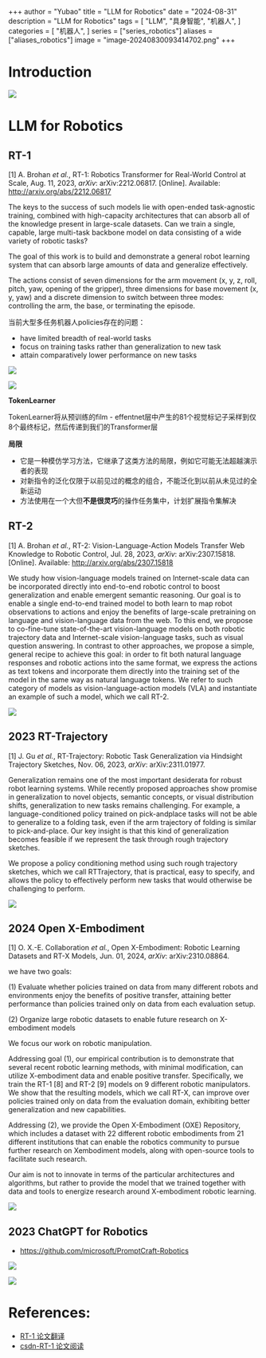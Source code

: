 +++
author = "Yubao"
title = "LLM for Robotics"
date = "2024-08-31"
description = "LLM for Robotics"
tags = [
    "LLM",
    "具身智能",
    "机器人",
]
categories = [
    "机器人",
]
series = ["series_robotics"]
aliases = ["aliases_robotics"]
image = "image-20240830093414702.png"
+++

# Introduction

![](image-11.png)

# LLM for Robotics

## RT-1

[1] A. Brohan *et al.*,  RT-1: Robotics Transformer for Real-World Control at Scale,  Aug. 11, 2023, *arXiv*: arXiv:2212.06817. [Online]. Available: http://arxiv.org/abs/2212.06817

The keys to the success of such models lie with open-ended task-agnostic training, combined with high-capacity architectures that can absorb all of the knowledge present in large-scale datasets. 
Can we train a single, capable, large multi-task backbone model on data consisting of a wide variety of robotic tasks?

The goal of this work is to build and demonstrate a general robot learning system that can absorb large amounts of data and generalize effectively.

The actions consist of seven dimensions for the arm movement (x, y, z, roll, pitch, yaw, opening of the gripper), three dimensions for base movement (x, y, yaw) and a discrete dimension to switch between three modes: controlling the arm, the base, or terminating the episode.

当前大型多任务机器人policies存在的问题：

- have limited breadth of real-world tasks
- focus on training tasks rather than generalization to new task
- attain comparatively lower performance on new tasks

![](image-20240830082907946.png)

![](image-20240830083035263.png)

**TokenLearner**

TokenLearner将从预训练的film - effentnet层中产生的81个视觉标记子采样到仅8个最终标记，然后传递到我们的Transformer层

**局限**

- 它是一种模仿学习方法，它继承了这类方法的局限，例如它可能无法超越演示者的表现
- 对新指令的泛化仅限于以前见过的概念的组合，不能泛化到以前从未见过的全新运动
- 方法使用在一个大但**不是很灵巧**的操作任务集中，计划扩展指令集解决

## RT-2

[1] A. Brohan *et al.*,  RT-2: Vision-Language-Action Models Transfer Web Knowledge to Robotic Control,  Jul. 28, 2023, *arXiv*: arXiv:2307.15818. [Online]. Available: http://arxiv.org/abs/2307.15818

We study how vision-language models trained on Internet-scale data can be incorporated directly into
end-to-end robotic control to boost generalization and enable emergent semantic reasoning. Our goal is
to enable a single end-to-end trained model to both learn to map robot observations to actions and enjoy
the benefits of large-scale pretraining on language and vision-language data from the web. To this end,
we propose to co-fine-tune state-of-the-art vision-language models on both robotic trajectory data and
Internet-scale vision-language tasks, such as visual question answering. In contrast to other approaches,
we propose a simple, general recipe to achieve this goal: in order to fit both natural language responses
and robotic actions into the same format, we express the actions as text tokens and incorporate them
directly into the training set of the model in the same way as natural language tokens. We refer to
such category of models as vision-language-action models (VLA) and instantiate an example of such
a model, which we call RT-2. 

![](image-20240830090412037.png)

## 2023 RT-Trajectory

[1] J. Gu *et al.*,  RT-Trajectory: Robotic Task Generalization via Hindsight Trajectory Sketches,  Nov. 06, 2023, *arXiv*: arXiv:2311.01977. 

Generalization remains one of the most important desiderata for robust robot learning systems. While recently proposed approaches show promise in generalization to novel objects, semantic concepts, or visual distribution shifts, generalization to new tasks remains challenging. For example, a language-conditioned policy trained on pick-andplace tasks will not be able to generalize to a folding task, even if the arm trajectory of folding is similar to pick-and-place. Our key insight is that this kind of generalization becomes feasible if we represent the task through rough trajectory sketches. 

We propose a policy conditioning method using such rough trajectory sketches, which we call RTTrajectory, that is practical, easy to specify, and allows the policy to effectively perform new tasks that would otherwise be challenging to perform.

![](image-20240830093815163.png)

## 2024 Open X-Embodiment

[1] O. X.-E. Collaboration *et al.*,  Open X-Embodiment: Robotic Learning Datasets and RT-X Models,  Jun. 01, 2024, *arXiv*: arXiv:2310.08864. 

 we have two goals: 

(1) Evaluate whether policies trained on data from many different robots and environments enjoy the benefits of positive transfer, attaining better performance than policies trained only on data from each evaluation setup. 

(2) Organize large robotic datasets to enable future research on X-embodiment models

We focus our work on robotic manipulation. 

Addressing goal (1), our empirical contribution is to demonstrate that several recent robotic learning methods, with minimal modification, can utilize X-embodiment data and enable positive transfer. Specifically, we train the RT-1 [8] and RT-2 [9] models on 9 different robotic manipulators. We show that the resulting models, which we call RT-X, can improve over policies trained only on data from the evaluation domain, exhibiting better generalization and new capabilities. 

Addressing (2), we provide the Open X-Embodiment (OXE) Repository, which includes a dataset with 22 different robotic embodiments from 21 different institutions that can enable the robotics community to pursue further research on Xembodiment models, along with open-source tools to facilitate such research. 

Our aim is not to innovate in terms of the particular architectures and algorithms, but rather to provide the model that we trained together with data and tools to energize research around X-embodiment robotic learning.

![](image-20240830093414702.png)

## 2023 ChatGPT for Robotics

- https://github.com/microsoft/PromptCraft-Robotics

![](image-20240830104518486.png)

![](image-20240830104737335.png)

# References:

- [RT-1 论文翻译](https://blog.csdn.net/l963852k/article/details/133717731)
- [csdn-RT-1 论文阅读](https://geek.csdn.net/65e57d5f9a0b6f536f0c05f3.html#devmenu1)
